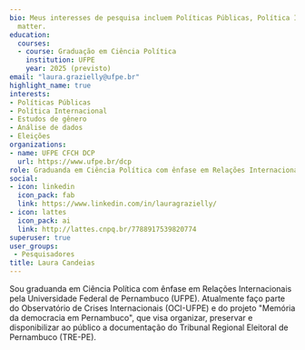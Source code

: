 ```yaml
---
bio: Meus interesses de pesquisa incluem Políticas Públicas, Política Internacional, Eleições e Análise de dados.
  matter.
education:
  courses:
  - course: Graduação em Ciência Política
    institution: UFPE
    year: 2025 (previsto)
email: "laura.grazielly@ufpe.br"
highlight_name: true
interests:
- Políticas Públicas
- Política Internacional
- Estudos de gênero
- Análise de dados
- Eleições
organizations:
- name: UFPE CFCH DCP
  url: https://www.ufpe.br/dcp
role: Graduanda em Ciência Política com ênfase em Relações Internacionais (UFPE)
social:
- icon: linkedin
  icon_pack: fab
  link: https://www.linkedin.com/in/lauragrazielly/
- icon: lattes
  icon_pack: ai
  link: http://lattes.cnpq.br/7788917539820774
superuser: true
user_groups:
 - Pesquisadores
title: Laura Candeias
---
```


Sou graduanda em Ciência Política com ênfase em Relações Internacionais pela Universidade Federal de Pernambuco (UFPE). Atualmente faço parte do Observatório de Crises Internacionais (OCI-UFPE) e do projeto "Memória da democracia em Pernambuco", que visa organizar, preservar e disponibilizar ao público a documentação do Tribunal Regional Eleitoral de Pernambuco (TRE-PE).

